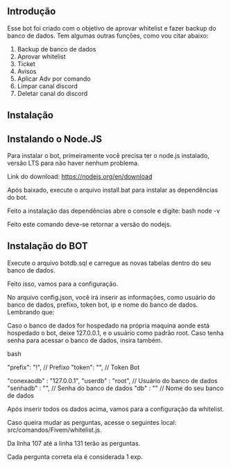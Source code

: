 ## Introdução

Esse bot foi criado com o objetivo de aprovar whitelist e fazer backup do banco de dados.
Tem algumas outras funções, como vou citar abaixo:

1. Backup de banco de dados
2. Aprovar whitelist
3. Ticket
4. Avisos
5. Aplicar Adv por comando
6. Limpar canal discord
7. Deletar canal do discord




## Instalação

## Instalando o Node.JS
Para instalar o bot, primeiramente você precisa ter o node.js instalado, versão LTS para não haver nenhum problema.

Link do download:
https://nodejs.org/en/download

Após baixado, execute o arquivo install.bat para instalar as dependências do bot.

Feito a instalação das dependências abre o console e digite:
bash
  node -v

Feito este comando deve-se retornar a versão do nodejs.



## Instalação do BOT
Execute o arquivo botdb.sql e carregue as novas tabelas dentro do seu banco de dados.

Feito isso, vamos para a configuração.

No arquivo config.json, você irá inserir as informações, como usuário do banco de dados,
prefixo, token bot, ip e nome do banco de dados.
Lembrando que:

Caso o banco de dados for hospedado na própria maquina aonde está hospedado o bot, deixe 127.0.0.1, e o usuário como padrão root.
Caso tenha senha para acessar o banco de dados, insira também.

bash

  "prefix": "!", // Prefixo
  "token": "",  // Token Bot

  "conexaodb" : "127.0.0.1",
  "userdb" : "root", // Usuário do banco de dados
  "senhadb" : "", // Senha do banco de dados
  "db" : "" // Nome do seu banco de dados



Após inserir todos os dados acima, vamos para a configuração da whitelist.

Caso queira mudar as perguntas, acesse o seguintes local:
src/comandos/Fivem/whitelist.js.

Da linha 107 até a linha 131 terão as perguntas.

Cada pergunta correta ela é considerada 1 exp.
